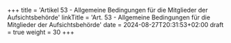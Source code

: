 +++
title = 'Artikel 53 - Allgemeine Bedingungen für die Mitglieder der Aufsichtsbehörde'
linkTitle = 'Art. 53 - Allgemeine Bedingungen für die Mitglieder der Aufsichtsbehörde'
date = 2024-08-27T20:31:53+02:00
draft = true
weight = 30
+++
